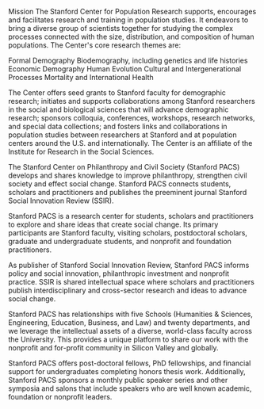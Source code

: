 Mission
The Stanford Center for Population Research supports, encourages and facilitates research and training in population studies. It endeavors to bring a diverse group of scientists together for studying the complex processes connected with the size, distribution, and composition of human populations.  The Center's core research themes are:

 Formal Demography
 Biodemography, including genetics and life histories
 Economic Demography
 Human Evolution
 Cultural and Intergenerational Processes
 Mortality and International Health

The Center offers seed grants to Stanford faculty for demographic research; initiates and supports collaborations among Stanford researchers in the social and biological sciences that will advance demographic research; sponsors colloquia, conferences, workshops, research networks, and special data collections; and fosters links and collaborations in population studies between researchers at Stanford and at population centers around the U.S. and internationally. The Center is an affiliate of the Institute for Research in the Social Sciences.





The Stanford Center on Philanthropy and Civil Society (Stanford PACS) develops and shares knowledge to improve philanthropy, strengthen civil society and effect social change.  Stanford PACS connects students, scholars and practitioners and publishes the preeminent journal Stanford Social Innovation Review (SSIR).

Stanford PACS is a research center for students, scholars and practitioners to explore and share ideas that create social change.  Its primary participants are Stanford faculty, visiting scholars, postdoctoral scholars, graduate and undergraduate students, and nonprofit and foundation practitioners.

As publisher of Stanford Social Innovation Review,  Stanford PACS informs policy and social innovation, philanthropic investment and nonprofit practice.  SSIR is shared intellectual space where scholars and practitioners publish interdisciplinary and cross-sector research and ideas to advance social change.

Stanford PACS has relationships with five Schools (Humanities & Sciences, Engineering, Education, Business, and Law) and twenty departments, and we leverage the intellectual assets of a diverse, world-class faculty across the University.  This provides a unique platform to share our work with the nonprofit and for-profit community in Silicon Valley and globally.

Stanford PACS offers post-doctoral fellows, PhD fellowships, and financial support for undergraduates completing honors thesis work. Additionally, Stanford PACS sponsors a monthly public speaker series and other symposia and salons that include speakers who are well known academic, foundation or nonprofit leaders.
